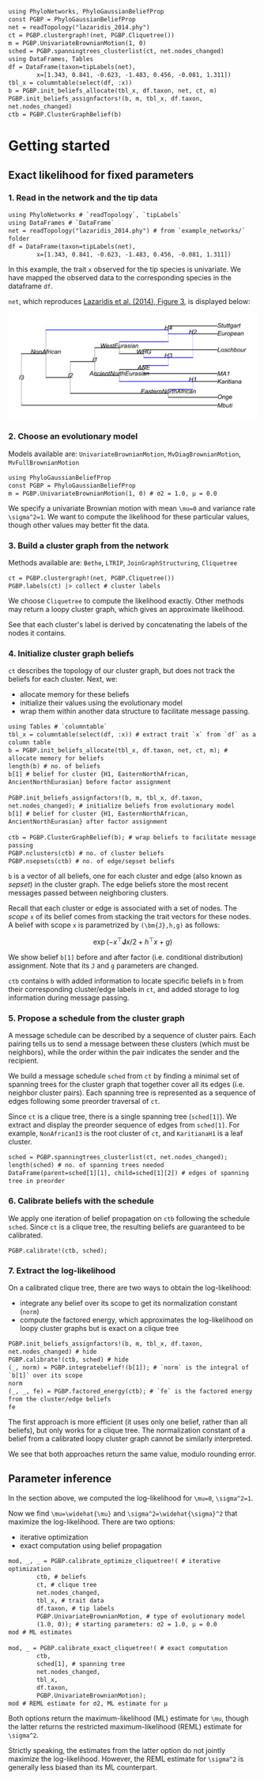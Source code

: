 ```@setup getting_started
using PhyloNetworks, PhyloGaussianBeliefProp
const PGBP = PhyloGaussianBeliefProp
net = readTopology("lazaridis_2014.phy")
ct = PGBP.clustergraph!(net, PGBP.Cliquetree())
m = PGBP.UnivariateBrownianMotion(1, 0)
sched = PGBP.spanningtrees_clusterlist(ct, net.nodes_changed)
using DataFrames, Tables
df = DataFrame(taxon=tipLabels(net),
        x=[1.343, 0.841, -0.623, -1.483, 0.456, -0.081, 1.311])
tbl_x = columntable(select(df, :x))
b = PGBP.init_beliefs_allocate(tbl_x, df.taxon, net, ct, m)
PGBP.init_beliefs_assignfactors!(b, m, tbl_x, df.taxon, net.nodes_changed)
ctb = PGBP.ClusterGraphBelief(b)
```

# Getting started

## Exact likelihood for fixed parameters

### 1\. Read in the network and the tip data
```@repl
using PhyloNetworks # `readTopology`, `tipLabels`
using DataFrames # `DataFrame`
net = readTopology("lazaridis_2014.phy") # from `example_networks/` folder
df = DataFrame(taxon=tipLabels(net),
        x=[1.343, 0.841, -0.623, -1.483, 0.456, -0.081, 1.311])
```
In this example, the trait `x` observed for the tip species is univariate.
We have mapped the observed data to the corresponding species in the dataframe `df`.

`net`, which reproduces
[Lazaridis et al. (2014), Figure 3](https://doi.org/10.1038/nature13673), is
displayed below:

![](../assets/lazaridis_2014_trim.png)

### 2\. Choose an evolutionary model
Models available are: `UnivariateBrownianMotion`, `MvDiagBrownianMotion`, `MvFullBrownianMotion`
```@repl getting_started
using PhyloGaussianBeliefProp
const PGBP = PhyloGaussianBeliefProp
m = PGBP.UnivariateBrownianMotion(1, 0) # σ2 = 1.0, μ = 0.0
```
We specify a univariate Brownian motion with mean ``\mu=0`` and variance rate
``\sigma^2=1``. We want to compute the likelihood for these particular values,
though other values may better fit the data.

### 3\. Build a cluster graph from the network
Methods available are: `Bethe`, `LTRIP`, `JoinGraphStructuring`, `Cliquetree`
```@repl getting_started
ct = PGBP.clustergraph!(net, PGBP.Cliquetree())
PGBP.labels(ct) |> collect # cluster labels
```
We choose `Cliquetree` to compute the likelihood exactly. Other methods may
return a loopy cluster graph, which gives an approximate likelihood.

See that each cluster's label is derived by concatenating the labels of the
nodes it contains.

### 4\. Initialize cluster graph beliefs
`ct` describes the topology of our cluster graph, but does not track the beliefs
for each cluster. Next, we:
- allocate memory for these beliefs
- initialize their values using the evolutionary model
- wrap them within another data structure to facilitate message passing.
```@repl getting_started
using Tables # `columntable`
tbl_x = columntable(select(df, :x)) # extract trait `x` from `df` as a column table
b = PGBP.init_beliefs_allocate(tbl_x, df.taxon, net, ct, m); # allocate memory for beliefs
length(b) # no. of beliefs
b[1] # belief for cluster {H1, EasternNorthAfrican, AncientNorthEurasian} before factor assignment

PGBP.init_beliefs_assignfactors!(b, m, tbl_x, df.taxon, net.nodes_changed); # initialize beliefs from evolutionary model
b[1] # belief for cluster {H1, EasternNorthAfrican, AncientNorthEurasian} after factor assignment

ctb = PGBP.ClusterGraphBelief(b); # wrap beliefs to facilitate message passing
PGBP.nclusters(ctb) # no. of cluster beliefs
PGBP.nsepsets(ctb) # no. of edge/sepset beliefs
```
`b` is a vector of all beliefs, one for each cluster and edge (also known as
*sepset*) in the cluster graph. The edge beliefs store the most recent messages
passed between neighboring clusters.

Recall that each cluster or edge is associated with a set of nodes. The *scope*
``x`` of its belief comes from stacking the trait vectors for these nodes.
A belief with scope ``x`` is parametrized by ``(\bm{J},h,g)`` as follows:
```math
\exp(-x^{\top}\bm{J}x/2 + h^{\top}x + g)
```

We show belief `b[1]` before and after factor (i.e. conditional distribution)
assignment. Note that its `J` and `g` parameters are changed.

`ctb` contains `b` with added information to locate specific beliefs in `b` from
their corresponding cluster/edge labels in `ct`, and added storage to log
information during message passing.

### 5\. Propose a schedule from the cluster graph
A message schedule can be described by a sequence of cluster pairs.
Each pairing tells us to send a message between these clusters (which must be
neighbors), while the order within the pair indicates the sender and the
recipient.

We build a message schedule `sched` from `ct` by finding a minimal set of
spanning trees for the cluster graph that together cover all its edges (i.e.
neighbor cluster pairs). Each spanning tree is represented as a sequence of
edges following some preorder traversal of `ct`.

Since `ct` is a clique tree, there is a single spanning tree (`sched[1]`). We
extract and display the preorder sequence of edges from `sched[1]`. For example,
`NonAfricanI3` is the root cluster of `ct`, and `KaritianaH1` is a leaf cluster.
```@repl getting_started
sched = PGBP.spanningtrees_clusterlist(ct, net.nodes_changed);
length(sched) # no. of spanning trees needed
DataFrame(parent=sched[1][1], child=sched[1][2]) # edges of spanning tree in preorder
```

### 6\. Calibrate beliefs with the schedule
We apply one iteration of belief propagation on `ctb` following the schedule
`sched`. Since `ct` is a clique tree, the resulting beliefs are guaranteed to be
calibrated. 
```@repl getting_started
PGBP.calibrate!(ctb, sched);
```

### 7\. Extract the log-likelihood
On a calibrated clique tree, there are two ways to obtain the log-likelihood:
- integrate any belief over its scope to get its normalization constant (`norm`)
- compute the factored energy, which approximates the log-likelihood on loopy cluster graphs but is exact on a clique tree
```@repl getting_started
PGBP.init_beliefs_assignfactors!(b, m, tbl_x, df.taxon, net.nodes_changed) # hide
PGBP.calibrate!(ctb, sched) # hide
(_, norm) = PGBP.integratebelief!(b[1]); # `norm` is the integral of `b[1]` over its scope
norm
(_, _, fe) = PGBP.factored_energy(ctb); # `fe` is the factored energy from the cluster/edge beliefs
fe
```
The first approach is more efficient (it uses only one belief, rather than all
beliefs), but only works for a clique tree. The normalization constant of a
belief from a calibrated loopy cluster graph cannot be similarly interpreted.

We see that both approaches return the same value, modulo rounding error.

## Parameter inference
In the section above, we computed the log-likelihood for ``\mu=0``, ``\sigma^2=1``.

Now we find ``\mu=\widehat{\mu}`` and ``\sigma^2=\widehat{\sigma}^2`` that
maximize the log-likelihood. There are two options:
- iterative optimization
- exact computation using belief propagation
```@repl getting_started
mod, _, _ = PGBP.calibrate_optimize_cliquetree!( # iterative optimization
        ctb, # beliefs
        ct, # clique tree
        net.nodes_changed,
        tbl_x, # trait data
        df.taxon, # tip labels
        PGBP.UnivariateBrownianMotion, # type of evolutionary model
        (1.0, 0)); # starting parameters: σ2 = 1.0, μ = 0.0
mod # ML estimates

mod, _ = PGBP.calibrate_exact_cliquetree!( # exact computation
        ctb,
        sched[1], # spanning tree
        net.nodes_changed,
        tbl_x,
        df.taxon,
        PGBP.UnivariateBrownianMotion);
mod # REML estimate for σ2, ML estimate for μ
```
Both options return the maximum-likelihood (ML) estimate for ``\mu``, though
the latter returns the restricted maximum-likelihood (REML) estimate for
``\sigma^2``.

Strictly speaking, the estimates from the latter option do not jointly maximize
the log-likelihood. However, the REML estimate for ``\sigma^2`` is generally
less biased than its ML counterpart.